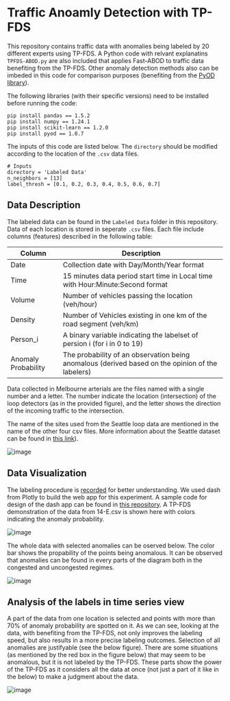 # Traffic Anoamly Detection with TP-FDS
This repository contains traffic data with anomalies being labeled by 20 different experts using TP-FDS. 
A Python code with relvant explanatins `TPFDS-ABOD.py` are also included that applies Fast-ABOD to traffic data benefiting from the TP-FDS. Other anomaly detection methods also can be imbeded in this code for comparison purposes (benefiting from the [PyOD library](https://pyod.readthedocs.io/en/latest/)).

The following libraries (with their specific versions) need to be installed before running the code:

```
pip install pandas == 1.5.2
pip install numpy == 1.24.1
pip install scikit-learn == 1.2.0
pip install pyod == 1.0.7
```

The inputs of this code are listed below. The `directory` should be modified according to the location of the `.csv` data files.

```
# Inputs
directory = 'Labeled Data'
n_neighbors = [13]
label_thresh = [0.1, 0.2, 0.3, 0.4, 0.5, 0.6, 0.7]
```


## Data Description

The labeled data can be found in the `Labeled Data` folder in this repository. Data of each location is stored in seperate `.csv` files. Each file include columns (features) described in the following table:

| Column  | Description |
| ------------- | ------------- |
| Date  | Collection date with Day/Month/Year format  |
| Time  | 15 minutes data period start time in Local time with Hour:Minute:Second format   |
| Volume  | Number of vehicles passing the location (veh/hour)  |
| Density  | Number of Vehicles existing in one km of the road segment (veh/km)  |
| Person_i  | A binary variable indicating the labelset of persion i (for i in 0 to 19)  |
| Anomaly Probability  | The probability of an observation being anomalous (derived based on the opinion of the labelers)  |



Data collected in Melbourne arterials are the files named with a single number and a letter. The number indicate the location (intersection) of the loop detectors (as in the provided figure), and the letter shows the direction of the incoming traffic to the intersection.   

The name of the sites used from the Seattle loop data are mentioned in the name of the other four csv files. 
More information about the Seattle dataset can be found in [this link](https://github.com/zhiyongc/Seattle-Loop-Data)). 

![image](https://user-images.githubusercontent.com/112522995/211434468-132e50da-4ff4-4a58-805d-857a1decca57.png)


## Data Visualization

The labeling procedure is [recorded](https://youtu.be/I7wv8SyDsaQ) for better understanding. We used dash from Plotly to build the web app for this experiment. A sample code for design of the dash app can be found in [this repository](https://github.com/imaantaheri/anomaly-labeling). 
A TP-FDS demonstration of the data from 14-E.csv is shown here with colors indicating the anomaly probability.

![image](https://user-images.githubusercontent.com/112522995/207738766-6141bff3-89c7-4d29-bc87-699cfd137e17.png)

The whole data with selected anomalies can be oserved below. The color bar shows the propability of the points being anomalous.
It can be observed that anomalies can be found in every parts of the diagram both in the congested and uncongested regimes. 

![image](https://user-images.githubusercontent.com/112522995/211430268-522e30db-fb38-4569-86b9-1e54a31ec1d2.png)

## Analysis of the labels in time series view

A part of the data from one location is selected and points with more than 70% of anomaly probability are spotted on it.
As we can see, looking at the data, with benefiting from the TP-FDS, not only improves the labeling speed, but also results in a more precise labeling outcomes. Selection of all anomalies are justifyable (see the below figure). There are some situations (as mentioned by the red box in the figure below) that may seem to be anomalous, but it is not labeled by the TP-FDS. These parts show the power of the TP-FDS as it considers all the data at once (not just a part of it like in the below) to make a judgment about the data.   

![image](https://user-images.githubusercontent.com/112522995/211432048-dbd49049-33ec-4db6-a45c-64557d0b2795.png)
